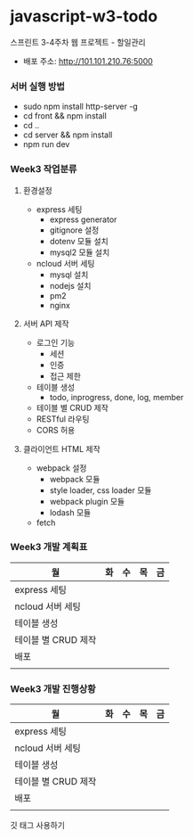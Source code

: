# javascript-w3-todo
스프린트 3-4주차 웹 프로젝트 - 할일관리

- 배포 주소: http://101.101.210.76:5000

### 서버 실행 방법
- sudo npm install http-server -g
- cd front && npm install
- cd .. 
- cd server && npm install
- npm run dev

### Week3 작업분류
1. 환경설정
    - express 세팅
        - express generator
        - gitignore 설정
        - dotenv 모듈 설치
        - mysql2 모듈 설치
    - ncloud 서버 세팅
        - mysql 설치
        - nodejs 설치
        - pm2
        - nginx

2. 서버 API 제작
    - 로그인 기능
        - 세션
        - 인증
        - 접근 제한
    - 테이블 생성
        - todo, inprogress, done, log, member
    - 테이블 별 CRUD 제작
    - RESTful 라우팅
    - CORS 허용

3. 클라이언트 HTML 제작
    - webpack 설정
        - webpack 모듈
        - style loader, css loader 모듈
        - webpack plugin 모듈
        - lodash 모듈
    - fetch

### Week3 개발 계획표
|월                     |화                     |수                 |목                 |금                 |
|---|---|---|---|---|
|express 세팅           |                     |                 |                 |                 |
|ncloud 서버 세팅       |                     |                 |                 |                 |
|테이블 생성            |                     |                 |                 |                 |
|테이블 별 CRUD 제작    |                     |                 |                 |                 |
|배포                   |                     |                 |                 |                 |
|                       |                     |                 |                 |                 |

### Week3 개발 진행상황
|월                     |화                     |수                     |목                 |금                 |
|---|---|---|---|---|
|express 세팅           |                     |                 |                 |                 |
|ncloud 서버 세팅       |                     |                 |                 |                 |
|테이블 생성            |                     |                 |                 |                 |
|테이블 별 CRUD 제작    |                     |                 |                 |                 |
|배포                   |                     |                 |                 |                 |
|                       |                     |                 |                 |                 |

깃 태그 사용하기
